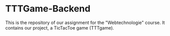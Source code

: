 # TTTGame-Backend
This is the repository of our assignment for the "Webtechnologie" course. It contains our project, a TicTacToe game (TTTgame). 
